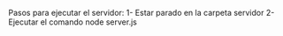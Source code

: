 Pasos para ejecutar el servidor:
    1- Estar parado en la carpeta servidor
    2- Ejecutar el comando node server.js